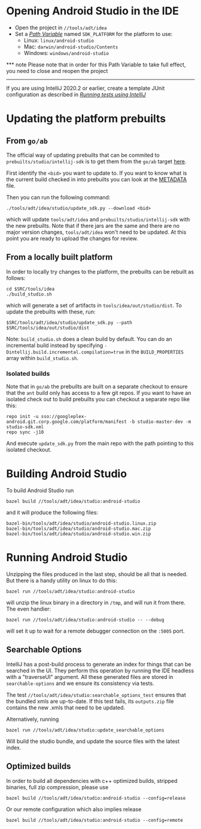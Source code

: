 # Opening Android Studio in the IDE

* Open the project in `//tools/adt/idea`
* Set a [*Path Variable*](https://www.jetbrains.com/help/idea/settings-path-variables.html) named `SDK_PLATFORM` for the platform to use:
  * Linux: `linux/android-studio`
  * Mac: `darwin/android-studio/Contents`
  * Windows: `windows/android-studio`

*** note
Please note that in order for this Path Variable to take full effect, you need to close and reopen the project
***
If you are using IntelliJ 2020.2 or earlier, create a template JUnit configuration as described in
  [*Running tests using IntelliJ*](http://goto.corp.google.com/adtsetup#heading=h.31alixxsfo00)

# Updating the platform prebuilts

## From `go/ab`

The official way of updating prebuilts that can be commited to `prebuilts/studio/intellij-sdk` is to get them from the `go/ab` target [here](https://android-build.googleplex.com/builds/branches/git_studio-sdk-master-dev/grid?).

First identify the `<bid>` you want to update to. If you want to know what is the current build checked in into prebuilts you can look at the [METADATA](https://googleplex-android.git.corp.google.com/platform/tools/vendor/google_prebuilts/studio/intellij-sdk/+/refs/heads/studio-master-dev/AI-202/METADATA) file.

Then you can run the following command:

```
./tools/adt/idea/studio/update_sdk.py --download <bid>
```

which will update `tools/adt/idea` and `prebuilts/studio/intellij-sdk` with the new prebuilts. Note that if there jars are the same and there are no major version changes, `tools/adt/idea` won't need to be updated. At this point you are ready to upload the changes for review.

## From a locally built platform

In order to locally try changes to the platform, the prebuilts can be rebuilt as follows:

```
cd $SRC/tools/idea
./build_studio.sh
```

which will generate a set of artifacts in `tools/idea/out/studio/dist`. To update the prebuilts with these, run:

```
$SRC/tools/adt/idea/studio/update_sdk.py --path $SRC/tools/idea/out/studio/dist
```

Note: `build_studio.sh` does a clean build by default. You can do an incremental
build instead by specifying `-Dintellij.build.incremental.compilation=true`
in the `BUILD_PROPERTIES` array within `build_studio.sh`.

### Isolated builds

Note that in `go/ab` the prebuilts are built on a separate checkout to ensure that the `ant` build only has access to a few git repos.
If you want to have an isolated check out to build prebuilts you can checkout a separate repo like this:


```
repo init -u sso://googleplex-android.git.corp.google.com/platform/manifest -b studio-master-dev -m studio-sdk.xml
repo sync -j10
```

And execute `update_sdk.py` from the main repo with the path pointing to this isolated checkout.

# Building Android Studio

To build Android Studio run
```
bazel build //tools/adt/idea/studio:android-studio
```
and it will produce the following files:

```
bazel-bin/tools/adt/idea/studio/android-studio.linux.zip
bazel-bin/tools/adt/idea/studio/android-studio.mac.zip
bazel-bin/tools/adt/idea/studio/android-studio.win.zip
```

# Running Android Studio

Unzipping the files produced in the last step, should be all that is needed. But there is a handy utility on linux to do this:

```
bazel run //tools/adt/idea/studio:android-studio
```

will unzip the linux binary in a directory in `/tmp`, and will run it from there. The even handier: 

```
bazel run //tools/adt/idea/studio:android-studio -- --debug
```

will set it up to wait for a remote debugger connection on the `:5005` port.

## Searchable Options

IntelliJ has a post-build process to generate an index for things that can be searched in the UI. They perform
this operation by running the IDE headless with a "traverseUI" argument. All these generated files
are stored in `searchable-options` and we ensure its consistency via tests.

The test `//tools/adt/idea/studio:searchable_options_test` ensures that the bundled xmls are up-to-date.
If this test fails, its `outputs.zip` file contains the new .xmls that need to be updated.

Alternatively, running
```
bazel run //tools/adt/idea/studio:update_searchable_options
```
Will build the studio bundle, and update the source files with the latest index.

## Optimized builds

In order to build all dependencies with c++ optimized builds, stripped binaries, full zip compression, please use
```
bazel build //tools/adt/idea/studio:android-studio --config=release
```
Or our remote configuration which also implies release
```
bazel build //tools/adt/idea/studio:android-studio --config=remote
```
